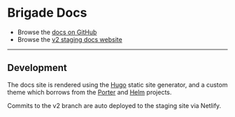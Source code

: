 # Brigade Docs

* Browse the [docs on GitHub](https://github.com/brigadecore/brigade/tree/v2/docs/content)
* Browse the [v2 staging docs website](https://v1--brigade-docs.netlify.app)

---

## Development

The docs site is rendered using the [Hugo](https://gohugo.io/) static site generator, and a custom theme which borrows from the [Porter](https://github.com/getporter/porter) and [Helm](https://github.com/helm/helm-www) projects.

Commits to the v2 branch are auto deployed to the staging site via Netlify.
